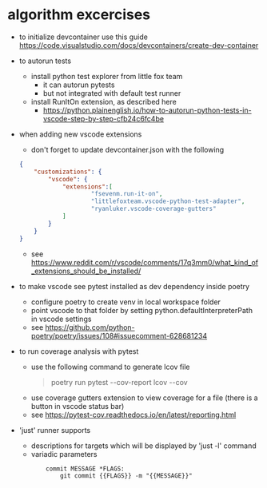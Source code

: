 # algorithm excercises

- to initialize devcontainer use this guide https://code.visualstudio.com/docs/devcontainers/create-dev-container

- to autorun tests
    - install python test explorer from little fox team 
        - it can autorun pytests
        - but not integrated with default test runner
    - install RunItOn extension, as described here
        - https://python.plainenglish.io/how-to-autorun-python-tests-in-vscode-step-by-step-cfb24c6fc4be

- when adding new vscode extensions 
    - don't forget to update devcontainer.json with the following
    ```json
    {
        "customizations": {
            "vscode": {
                "extensions":[
                        "fsevenm.run-it-on", 
                        "littlefoxteam.vscode-python-test-adapter", 
                        "ryanluker.vscode-coverage-gutters"
                ]
            }
        }
    }
    ```
    - see https://www.reddit.com/r/vscode/comments/17q3mm0/what_kind_of_extensions_should_be_installed/


- to make vscode see pytest installed as dev dependency inside poetry
    - configure poetry to create venv in local workspace folder
    - point vscode to that folder by setting python.defaultInterpreterPath in vscode settings
    - see https://github.com/python-poetry/poetry/issues/108#issuecomment-628681234

- to run coverage analysis with pytest 
    - use the following command to generate lcov file
        > poetry run pytest --cov-report lcov --cov
    - use coverage gutters extension to view coverage for a file (there is a button in vscode status bar)
    - see https://pytest-cov.readthedocs.io/en/latest/reporting.html

- 'just' runner supports 
    - descriptions for targets which will be displayed by 'just -l' command
    - variadic parameters
        ```just
            commit MESSAGE *FLAGS:
                git commit {{FLAGS}} -m "{{MESSAGE}}"
        ```